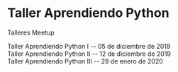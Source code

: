 # Taller Aprendiendo Python 
Talleres Meetup

Taller Aprendiendo Python I   -- 05 de diciembre de 2019 <br/>
Taller Aprendiendo Python II  -- 12 de diciembre de 2019  <br/>
Taller Aprendiendo Python III --  29 de enero de 2020


